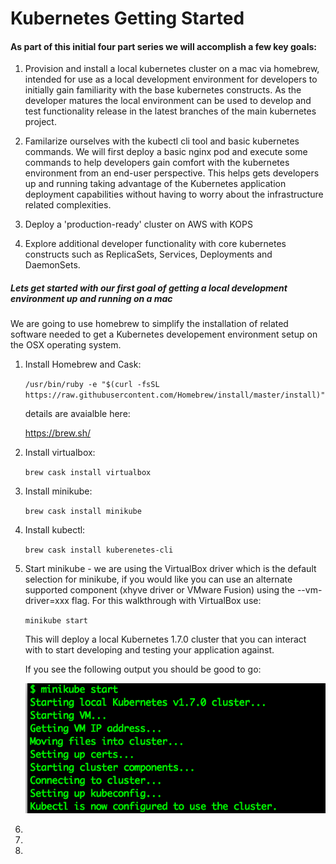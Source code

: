 # Kubernetes Getting Started

#### As part of this initial four part series we will accomplish a few key goals:

1. Provision and install a local kubernetes cluster on a mac via homebrew, intended for use as a local development environment for developers to initially gain familiarity with the base kubernetes constructs. As the developer matures the local environment can be used to develop and test functionality release in the latest branches of the main kubernetes project.

2. Familarize ourselves with the kubectl cli tool and basic kubernetes commands. We will first deploy a basic nginx pod and execute some commands to help developers gain comfort with the kubernetes environment from an end-user perspective. This helps gets developers up and running taking advantage of the Kubernetes application deployment capabilities without having to worry about the infrastructure related complexities.

3. Deploy a 'production-ready' cluster on AWS with KOPS

4. Explore additional developer functionality with core kubernetes constructs such as ReplicaSets, Services, Deployments and DaemonSets.

##### Lets get started with our first goal of getting a local development environment up and running on a mac

We are going to use homebrew to simplify the installation of related software needed to get a Kubernetes developement environment setup on the OSX operating system.

1. Install Homebrew and Cask:

    ```/usr/bin/ruby -e "$(curl -fsSL https://raw.githubusercontent.com/Homebrew/install/master/install)"```

    details are avaialble here:
    
    https://brew.sh/

2.  Install virtualbox:

    ```brew cask install virtualbox```

3.  Install minikube:

    ```brew cask install minikube```

4.  Install kubectl:

    ```brew cask install kuberenetes-cli```

5.  Start minikube - we are using the VirtualBox driver which is the default selection for minikube, if you would like you can use an alternate supported component (xhyve driver or VMware Fusion) using the --vm-driver=xxx flag. For this walkthrough with VirtualBox use:

    ```minikube start```

    This will deploy a local Kubernetes 1.7.0 cluster that you can interact with to start developing and testing your application against.

    If you see the following output you should be good to go:

    ![startMiniKube](images/startMiniKube.png)

6.
7.
8.
